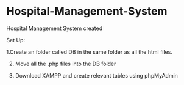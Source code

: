# Hospital-Management-System
Hospital Management System created

Set Up:

1.Create an folder called DB in the same folder as all the html files.

2. Move all the .php files into the DB folder

3. Download XAMPP and create relevant tables using phpMyAdmin

